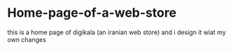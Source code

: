 # Home-page-of-a-web-store
this is a home page of digikala (an iranian web store) and i design it wiat my own changes
